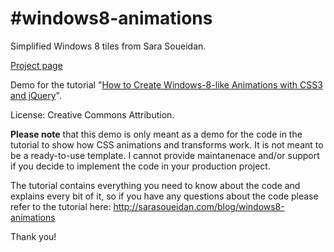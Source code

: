 #windows8-animations
===================

Simplified Windows 8 tiles from Sara Soueidan.

[Project page](http://sconvert.github.io/W8tiles)

Demo for the tutorial "[How to Create Windows-8-like Animations with CSS3 and jQuery](http://sarasoueidan.com/blog/windows8-animations)".

License: Creative Commons Attribution.

**Please note** that this demo is only meant as a demo for the code in the tutorial to show how CSS animations and transforms work. It is not meant to be a ready-to-use template. I cannot provide maintanenace and/or support if you decide to implement the code in your production project.

The tutorial contains everything you need to know about the code and explains every bit of it, so if you have any questions about the code please refer to the tutorial here: http://sarasoueidan.com/blog/windows8-animations

Thank you!
